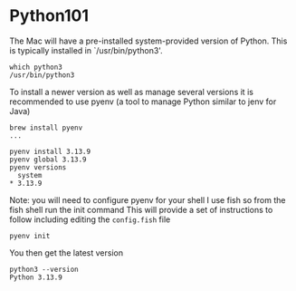 # Python101
The Mac will have a pre-installed system-provided version of Python. This is typically installed in `/usr/bin/python3'. 

```shell
which python3
/usr/bin/python3
```

To install a newer version as well as manage several versions it is recommended to use pyenv (a tool to manage Python similar to jenv for Java)

```shell
brew install pyenv
...

pyenv install 3.13.9
pyenv global 3.13.9
pyenv versions
  system
* 3.13.9
```

Note: you will need to configure pyenv for your shell
I use fish so from the fish shell run the init command
This will provide a set of instructions to follow including editing the `config.fish` file

```shell
pyenv init
```

You then get the latest version

```shell
python3 --version
Python 3.13.9
```

